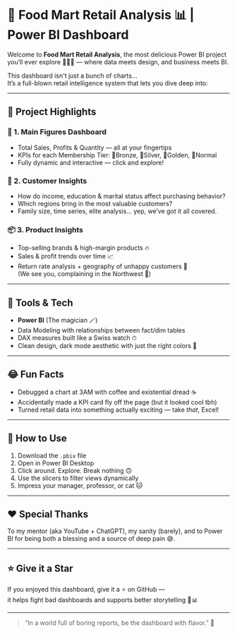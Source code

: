 # 🛒 Food Mart Retail Analysis 📊 | Power BI Dashboard

Welcome to **Food Mart Retail Analysis**, the most delicious Power BI project you’ll ever explore 🍕🍟🍔 — where data meets design, and business meets BI.

This dashboard isn't just a bunch of charts...  
It’s a full-blown retail intelligence system that lets you dive deep into:

---

## 🚀 Project Highlights

### 🧠 1. Main Figures Dashboard
- Total Sales, Profits & Quantity — all at your fingertips  
- KPIs for each Membership Tier: 🥉Bronze, 🥈Silver, 🥇Golden, 🧾Normal  
- Fully dynamic and interactive — click and explore!

### 👥 2. Customer Insights
- How do income, education & marital status affect purchasing behavior?
- Which regions bring in the most valuable customers?
- Family size, time series, elite analysis… yep, we’ve got it all covered.

### 📦 3. Product Insights
- Top-selling brands & high-margin products 🔥
- Sales & profit trends over time 📈  
- Return rate analysis + geography of unhappy customers 😬  
(We see you, complaining in the Northwest 👀)

---

## 🧰 Tools & Tech

- **Power BI** (The magician 🪄)
- Data Modeling with relationships between fact/dim tables
- DAX measures built like a Swiss watch ⏱
- Clean design, dark mode aesthetic with just the right colors 🌈

---

## 😂 Fun Facts

- Debugged a chart at 3AM with coffee and existential dread ☕
- Accidentally made a KPI card fly off the page (but it looked cool tbh)
- Turned retail data into something actually exciting — take *that*, Excel!

---

## 📁 How to Use

1. Download the `.pbix` file  
2. Open in Power BI Desktop  
3. Click around. Explore. Break nothing 🙃  
4. Use the slicers to filter views dynamically  
5. Impress your manager, professor, or cat 🐱

---

## ❤️ Special Thanks

To my mentor (aka YouTube + ChatGPT), my sanity (barely), and to Power BI for being both a blessing and a source of deep pain 😅.

---

## ⭐ Give it a Star

If you enjoyed this dashboard, give it a ⭐ on GitHub —  
it helps fight bad dashboards and supports better storytelling 💪📊

---

> “In a world full of boring reports, be the dashboard with flavor.” 🍍
